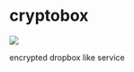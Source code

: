 # cryptobox
<a href='https://travis-ci.org/sebdah/git-pylint-commit-hook'><img src='https://secure.travis-ci.org/bboortz/cryptobox.png?branch=master'></a>

encrypted dropbox like service




